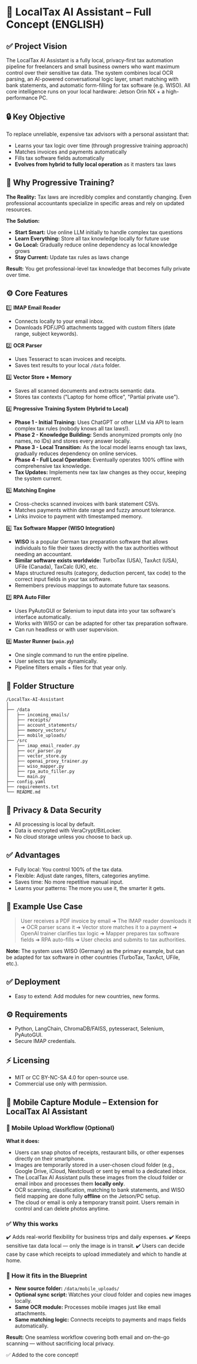 # 📘 LocalTax AI Assistant – Full Concept (ENGLISH)

## ✅ Project Vision

The LocalTax AI Assistant is a fully local, privacy-first tax automation pipeline for freelancers and small business owners who want maximum control over their sensitive tax data. The system combines local OCR parsing, an AI-powered conversational logic layer, smart matching with bank statements, and automatic form-filling for tax software (e.g. WISO). All core intelligence runs on your local hardware: Jetson Orin NX + a high-performance PC.

## 🔒 Key Objective

To replace unreliable, expensive tax advisors with a personal assistant that:

* Learns your tax logic over time (through progressive training approach)
* Matches invoices and payments automatically
* Fills tax software fields automatically
* **Evolves from hybrid to fully local operation** as it masters tax laws

## 🧠 Why Progressive Training?

**The Reality:** Tax laws are incredibly complex and constantly changing. Even professional accountants specialize in specific areas and rely on updated resources.

**The Solution:** 
* **Start Smart:** Use online LLM initially to handle complex tax questions
* **Learn Everything:** Store all tax knowledge locally for future use
* **Go Local:** Gradually reduce online dependency as local knowledge grows
* **Stay Current:** Update tax rules as laws change

**Result:** You get professional-level tax knowledge that becomes fully private over time.

## ⚙️ Core Features

1️⃣ **IMAP Email Reader**

* Connects locally to your email inbox.
* Downloads PDF/JPG attachments tagged with custom filters (date range, subject keywords).

2️⃣ **OCR Parser**

* Uses Tesseract to scan invoices and receipts.
* Saves text results to your local `/data` folder.

3️⃣ **Vector Store + Memory**

* Saves all scanned documents and extracts semantic data.
* Stores tax contexts ("Laptop for home office", "Partial private use").

4️⃣ **Progressive Training System (Hybrid to Local)**

* **Phase 1 - Initial Training:** Uses ChatGPT or other LLM via API to learn complex tax rules (nobody knows all tax laws!).
* **Phase 2 - Knowledge Building:** Sends anonymized prompts only (no names, no IDs) and stores every answer locally.
* **Phase 3 - Local Transition:** As the local model learns enough tax laws, gradually reduces dependency on online services.
* **Phase 4 - Full Local Operation:** Eventually operates 100% offline with comprehensive tax knowledge.
* **Tax Updates:** Implements new tax law changes as they occur, keeping the system current.

5️⃣ **Matching Engine**

* Cross-checks scanned invoices with bank statement CSVs.
* Matches payments within date range and fuzzy amount tolerance.
* Links invoice to payment with timestamped memory.

6️⃣ **Tax Software Mapper (WISO Integration)**

* **WISO** is a popular German tax preparation software that allows individuals to file their taxes directly with the tax authorities without needing an accountant.
* **Similar software exists worldwide:** TurboTax (USA), TaxAct (USA), UFile (Canada), TaxCalc (UK), etc.
* Maps structured results (category, deduction percent, tax code) to the correct input fields in your tax software.
* Remembers previous mappings to automate future tax seasons.

7️⃣ **RPA Auto Filler**

* Uses PyAutoGUI or Selenium to input data into your tax software's interface automatically.
* Works with WISO or can be adapted for other tax preparation software.
* Can run headless or with user supervision.

8️⃣ **Master Runner (`main.py`)**

* One single command to run the entire pipeline.
* User selects tax year dynamically.
* Pipeline filters emails + files for that year only.

## 📂 Folder Structure

```
/LocalTax-AI-Assistant
│
├── /data
│   ├── incoming_emails/
│   ├── receipts/
│   ├── account_statements/
│   ├── memory_vectors/
│   ├── mobile_uploads/
├── /src
│   ├── imap_email_reader.py
│   ├── ocr_parser.py
│   ├── vector_store.py
│   ├── openai_proxy_trainer.py
│   ├── wiso_mapper.py
│   ├── rpa_auto_filler.py
│   └── main.py
├── config.yaml
├── requirements.txt
└── README.md
```

## 🔑 Privacy & Data Security

* All processing is local by default.
* Data is encrypted with VeraCrypt/BitLocker.
* No cloud storage unless you choose to back up.

## ✅ Advantages

* Fully local: You control 100% of the tax data.
* Flexible: Adjust date ranges, filters, categories anytime.
* Saves time: No more repetitive manual input.
* Learns your patterns: The more you use it, the smarter it gets.

## 🧩 Example Use Case

> User receives a PDF invoice by email ➜ The IMAP reader downloads it ➜ OCR parser scans it ➜ Vector store matches it to a payment ➜ OpenAI trainer clarifies tax logic ➜ Mapper prepares tax software fields ➜ RPA auto-fills ➜ User checks and submits to tax authorities.

**Note:** The system uses WISO (Germany) as the primary example, but can be adapted for tax software in other countries (TurboTax, TaxAct, UFile, etc.).

## ✅ Deployment

* Easy to extend: Add modules for new countries, new forms.

## ⚙️ Requirements

* Python, LangChain, ChromaDB/FAISS, pytesseract, Selenium, PyAutoGUI.
* Secure IMAP credentials.

## ⚡ Licensing

* MIT or CC BY-NC-SA 4.0 for open-source use.
* Commercial use only with permission.

## 📱 Mobile Capture Module – Extension for LocalTax AI Assistant

### 📲 Mobile Upload Workflow (Optional)

**What it does:**

* Users can snap photos of receipts, restaurant bills, or other expenses directly on their smartphone.
* Images are temporarily stored in a user-chosen cloud folder (e.g., Google Drive, iCloud, Nextcloud) or sent by email to a dedicated inbox.
* The LocalTax AI Assistant pulls these images from the cloud folder or email inbox and processes them **locally only**.
* OCR scanning, classification, matching to bank statements, and WISO field mapping are done fully **offline** on the Jetson/PC setup.
* The cloud or email is only a temporary transit point. Users remain in control and can delete photos anytime.

### ✅ Why this works

✔️ Adds real-world flexibility for business trips and daily expenses.
✔️ Keeps sensitive tax data local — only the image is in transit.
✔️ Users can decide case by case which receipts to upload immediately and which to handle at home.

### 📁 How it fits in the Blueprint

* **New source folder:** `/data/mobile_uploads/`
* **Optional sync script:** Watches your cloud folder and copies new images locally.
* **Same OCR module:** Processes mobile images just like email attachments.
* **Same matching logic:** Connects receipts to payments and maps fields automatically.

**Result:** One seamless workflow covering both email and on-the-go scanning — without sacrificing local privacy.

✅ Added to the core concept!

